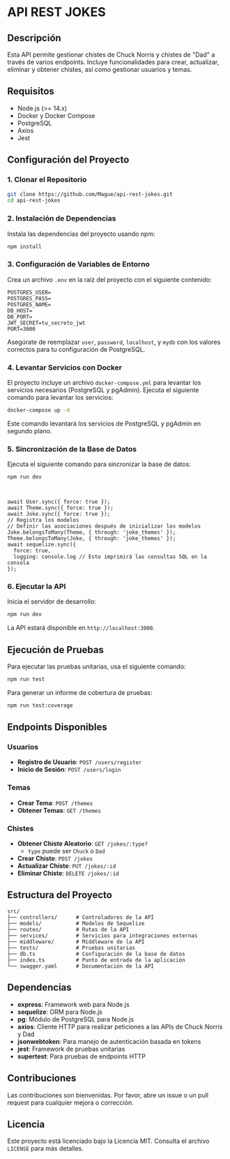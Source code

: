 # API REST JOKES

## Descripción

Esta API permite gestionar chistes de Chuck Norris y chistes de "Dad" a través de varios endpoints. Incluye funcionalidades para crear, actualizar, eliminar y obtener chistes, así como gestionar usuarios y temas.

## Requisitos

- Node.js (>= 14.x)
- Docker y Docker Compose
- PostgreSQL
- Axios
- Jest

## Configuración del Proyecto

### 1. Clonar el Repositorio

```bash
git clone https://github.com/Mague/api-rest-jokes.git
cd api-rest-jokes
```

### 2. Instalación de Dependencias

Instala las dependencias del proyecto usando npm:

```bash
npm install
```

### 3. Configuración de Variables de Entorno

Crea un archivo `.env` en la raíz del proyecto con el siguiente contenido:

```env
POSTGRES_USER=
POSTGRES_PASS=
POSTGRES_NAME=
DB_HOST=
DB_PORT=
JWT_SECRET=tu_secreto_jwt
PORT=3000
```

Asegúrate de reemplazar `user`, `password`, `localhost`, y `mydb` con los valores correctos para tu configuración de PostgreSQL.

### 4. Levantar Servicios con Docker

El proyecto incluye un archivo `docker-compose.yml` para levantar los servicios necesarios (PostgreSQL y pgAdmin). Ejecuta el siguiente comando para levantar los servicios:

```bash
docker-compose up -d
```

Este comando levantará los servicios de PostgreSQL y pgAdmin en segundo plano.

### 5. Sincronización de la Base de Datos

Ejecuta el siguiente comando para sincronizar la base de datos:

```bash
npm run dev
```
```


await User.sync({ force: true });
await Theme.sync({ force: true });
await Joke.sync({ force: true });
// Registra los modelos
// Definir las asociaciones después de inicializar los modelos
Joke.belongsToMany(Theme, { through: 'joke_themes' });
Theme.belongsToMany(Joke, { through: 'joke_themes' });
await sequelize.sync({
  force: true,
  logging: console.log // Esto imprimirá las consultas SQL en la consola
});
```
### 6. Ejecutar la API

Inicia el servidor de desarrollo:

```bash
npm run dev
```

La API estará disponible en `http://localhost:3000`.

## Ejecución de Pruebas

Para ejecutar las pruebas unitarias, usa el siguiente comando:

```bash
npm run test
```

Para generar un informe de cobertura de pruebas:

```bash
npm run test:coverage
```

## Endpoints Disponibles

### Usuarios

- **Registro de Usuario**: `POST /users/register`
- **Inicio de Sesión**: `POST /users/login`

### Temas

- **Crear Tema**: `POST /themes`
- **Obtener Temas**: `GET /themes`

### Chistes

- **Obtener Chiste Aleatorio**: `GET /jokes/:type?`
  - `type` puede ser `Chuck` o `Dad`
- **Crear Chiste**: `POST /jokes`
- **Actualizar Chiste**: `PUT /jokes/:id`
- **Eliminar Chiste**: `DELETE /jokes/:id`

## Estructura del Proyecto

```plaintext
src/
├── controllers/      # Controladores de la API
├── models/           # Modelos de Sequelize
├── routes/           # Rutas de la API
├── services/         # Servicios para integraciones externas
├── middleware/       # Middleware de la API
├── tests/            # Pruebas unitarias
├── db.ts             # Configuración de la base de datos
├── index.ts          # Punto de entrada de la aplicación
└── swagger.yaml      # Documentación de la API
```

## Dependencias

- **express**: Framework web para Node.js
- **sequelize**: ORM para Node.js
- **pg**: Módulo de PostgreSQL para Node.js
- **axios**: Cliente HTTP para realizar peticiones a las APIs de Chuck Norris y Dad
- **jsonwebtoken**: Para manejo de autenticación basada en tokens
- **jest**: Framework de pruebas unitarias
- **supertest**: Para pruebas de endpoints HTTP

## Contribuciones

Las contribuciones son bienvenidas. Por favor, abre un issue o un pull request para cualquier mejora o corrección.

## Licencia

Este proyecto está licenciado bajo la Licencia MIT. Consulta el archivo `LICENSE` para más detalles.
